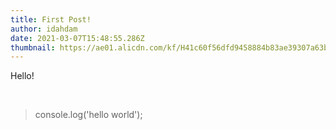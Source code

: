 ```yaml
---
title: First Post!
author: idahdam
date: 2021-03-07T15:48:55.286Z
thumbnail: https://ae01.alicdn.com/kf/H41c60f56dfd9458884b83ae39307a63b0/Halo-LED-Neon-Light-Tanda-Huruf-Neon-Sign-Panel-Liburan-Natal-Dekorasi-Pesta-Pernikahan-Dekorasi-Dinding.jpg
---
```

Hello! 

<br/>

> console.log('hello world'); 

<br/>